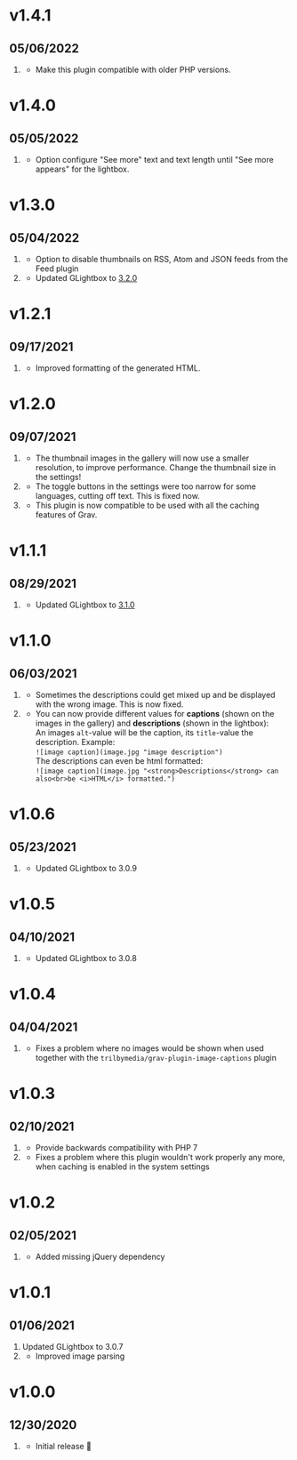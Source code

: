 # v1.4.1
##  05/06/2022

1. [](#improved)
    * Make this plugin compatible with older PHP versions.

# v1.4.0
##  05/05/2022

1. [](#new)
    * Option configure "See more" text and text length until "See more appears" for the lightbox.

# v1.3.0
##  05/04/2022

1. [](#new)
    * Option to disable thumbnails on RSS, Atom and JSON feeds from the Feed plugin
2. [](#improved)
    * Updated GLightbox to [3.2.0](https://github.com/biati-digital/glightbox/releases/tag/3.2.0)

# v1.2.1
##  09/17/2021

1. [](#improved)
    * Improved formatting of the generated HTML.

# v1.2.0
##  09/07/2021

1. [](#new)
    * The thumbnail images in the gallery will now use a smaller resolution, to improve performance. Change the thumbnail size in the settings!
2. [](#bugfix)
    * The toggle buttons in the settings were too narrow for some languages, cutting off text. This is fixed now.
3. [](#improved)
    * This plugin is now compatible to be used with all the caching features of Grav.

# v1.1.1
##  08/29/2021

1. [](#improved)
   * Updated GLightbox to [3.1.0](https://github.com/biati-digital/glightbox/releases/tag/3.1.0)

# v1.1.0
##  06/03/2021

1. [](#bugfix)
   * Sometimes the descriptions could get mixed up and be displayed with the wrong image. This is now fixed.
2. [](#new)
   * You can now provide different values for **captions** (shown on the images in the gallery) and **descriptions** (shown in the lightbox):  
     An images `alt`-value will be the caption, its `title`-value the description. Example:  
     `![image caption](image.jpg "image description")`  
     The descriptions can even be html formatted:  
     `![image caption](image.jpg "<strong>Descriptions</strong> can also<br>be <i>HTML</i> formatted.")`

# v1.0.6
##  05/23/2021

1. [](#improved)
   * Updated GLightbox to 3.0.9

# v1.0.5
##  04/10/2021

1. [](#improved)
   * Updated GLightbox to 3.0.8

# v1.0.4
##  04/04/2021

1. [](#bugfix)
   * Fixes a problem where no images would be shown when used together with the `trilbymedia/grav-plugin-image-captions` plugin

# v1.0.3
##  02/10/2021

1. [](#bugfix)
   * Provide backwards compatibility with PHP 7
2. [](#bugfix)
   * Fixes a problem where this plugin wouldn't work properly any more, when caching is enabled in the system settings

# v1.0.2
##  02/05/2021

1. [](#bugfix)
   * Added missing jQuery dependency
   
# v1.0.1
##  01/06/2021

1. [](#improved)
    Updated GLightbox to 3.0.7
2. [](#improved)
   * Improved image parsing

# v1.0.0
##  12/30/2020

1. [](#new)
   * Initial release 🎈
